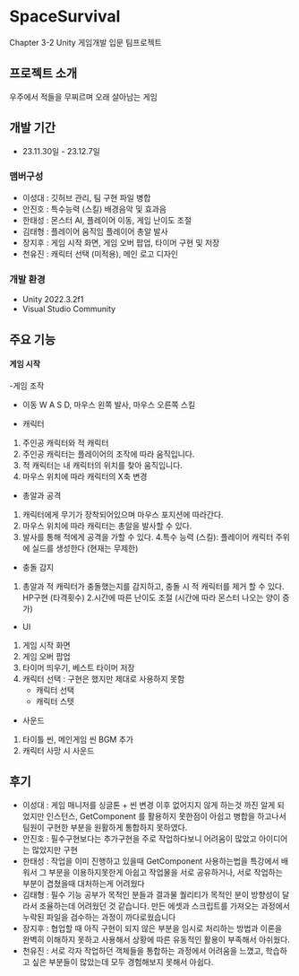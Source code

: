 # SpaceSurvival
Chapter 3-2 Unity 게임개발 입문 팀프로젝트

## 프로젝트 소개
우주에서 적들을 무찌르며 오래 살아남는 게임

## 개발 기간
* 23.11.30일 - 23.12.7일

### 맴버구성
 - 이성대 : 깃허브 관리, 팀 구현 파일 병합
 - 안진호 : 특수능력 (스킬) 배경음악 및 효과음
 - 한태성 : 몬스터 AI, 플레이어 이동, 게임 난이도 조절
 - 김태형 : 플레이어 움직임 플레이어 총알 발사
 - 장지후 : 게임 시작 화면, 게임 오버 팝업, 타이머 구현 및 저장
 - 천유진 : 캐릭터 선택 (미적용), 메인 로고 디자인

### 개발 환경
- Unity 2022.3.2f1
- Visual Studio Community

## 주요 기능
#### 게임 시작
-게임 조작
 - 이동 W A S D, 마우스 왼쪽 발사, 마우스 오른쪽 스킬

- 캐릭터
 1. 주인공 캐릭터와 적 캐릭터
 2. 주인공 캐릭터는 플레이어의 조작에 따라 움직입니다.
 3. 적 캐릭터는 내 캐릭터의 위치를 찾아 움직입니다.
 4. 마우스 위치에 따라 캐릭터의 X축 변경 
    
- 총알과 공격
 1. 캐릭터에게 무기가 장착되어있으며 마우스 포지션에 따라간다.
 2. 마우스 위치에 따라 캐릭터는 총알을 발사할 수 있다.
 3. 발사를 통해 적에게 공격을 가할 수 있다.
 4.특수 능력 (스킬): 플레이어 캐릭터 주위에 실드를 생성한다 (현재는 무제한)

- 충돌 감지
 1. 총알과 적 캐릭터가 충돌했는지를 감지하고, 충돌 시 적 캐릭터를 제거 할 수 있다. HP구현 (타격횟수)
 2.시간에 따른 난이도 조절 (시간에 따라 몬스터 나오는 양이 증가) 

- UI
 1. 게임 시작 화면
 2. 게임 오버 팝업
 3. 타이머 띄우기, 베스트 타이머 저장
 4. 캐릭터 선택 : 구현은 했지만 제대로 사용하지 못함
    -  캐릭터 선택
    -  캐릭터 스텟

- 사운드
 1. 타이틀 씬, 메인게임 씬 BGM 추가
 2. 캐릭터 사망 시 사운드

## 후기
 - 이성대 : 게임 매니저를 싱글톤 + 씬 변경 이후 없어지지 않게 하는것 까진 알게 되었지만 인스턴스, GetComponent 를 활용하지 못한점이 아쉽고 병합을 하고나서 팀원이 구현한 부분을 원활하게 통합하지 못하였다.
 - 안진호 : 필수구현보다는 추가구현을 주로 작업하다보니 어려움이 많았고 아이디어는 많았지만 구현
 - 한태성 : 작업을 이미 진행하고 있을때 GetComponent 사용하는법을 특강에서 배워서 그 부분을 이용하지못한게 아쉽고 작업물을 서로 공유하거나, 서로 작업하는 부분이 겹쳤을때 대처하는게 어려웠다 
 - 김태형 : 필수 기능 공부가 목적인 분들과 결과물 퀄리티가 목적인 분이 방향성이 달라서 조율하는데 어려웠던 것 같습니다. 만든 에셋과 스크립트를 가져오는 과정에서 누락된 파일을 검수하는 과정이 까다로웠습니다
 - 장지후 : 협업할 때 아직 구현이 되지 않은 부분을 임시로 처리하는 방법과 이론을 완벽히 이해하지 못하고 사용해서 상황에 따른 유동적인 활용이 부족해서 아쉬웠다.
 - 천유진 : 서로 각자 작업하던 객체들을 통합하는 과정에서 어려움을 느꼈고, 학습하고 싶은 부분들이 많았는데 모두 경험해보지 못해서 아쉽다.

 
